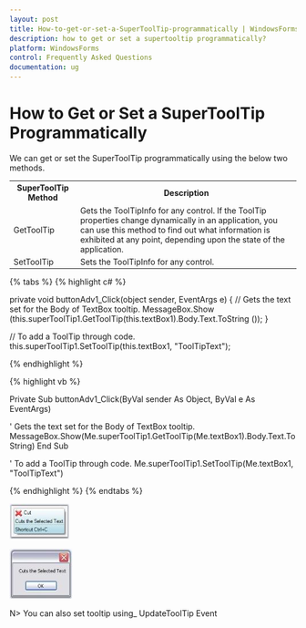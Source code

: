 ```yaml
---
layout: post
title: How-to-get-or-set-a-SuperToolTip-programmatically | WindowsForms | Syncfusion
description: how to get or set a supertooltip programmatically?
platform: WindowsForms
control: Frequently Asked Questions
documentation: ug
---
```


# How to Get or Set a SuperToolTip Programmatically

We can get or set the SuperToolTip programmatically using the below two methods.


<table>
<tr>
<th>
SuperToolTip Method</th><th>
Description</th></tr>
<tr>
<td>
GetToolTip</td><td>
Gets the ToolTipInfo for any control. If the ToolTip properties change dynamically in an application, you can use this method to find out what information is exhibited at any point, depending upon the state of the application. </td></tr>
<tr>
<td>
SetToolTip</td><td>
Sets the ToolTipInfo for any control.</td></tr>
</table>

{% tabs %}
{% highlight c# %}

private void buttonAdv1_Click(object sender, EventArgs e) 
{ 
// Gets the text set for the Body of TextBox tooltip. 
    MessageBox.Show (this.superToolTip1.GetToolTip(this.textBox1).Body.Text.ToString ()); 
}  

// To add a ToolTip through code. 
this.superToolTip1.SetToolTip(this.textBox1, "ToolTipText"); 

{% endhighlight  %}

{% highlight vb %}

Private Sub buttonAdv1_Click(ByVal sender As Object, ByVal e As EventArgs) 

' Gets the text set for the Body of TextBox tooltip. 
MessageBox.Show(Me.superToolTip1.GetToolTip(Me.textBox1).Body.Text.ToString) 
End Sub  

' To add a ToolTip through code. 
Me.superToolTip1.SetToolTip(Me.textBox1, "ToolTipText")

{% endhighlight  %}
{% endtabs %}

![](How-to-get-or-set-a-SuperToolTip-programmatically_images/How-to-get-or-set-a-SuperToolTip-programmatically_img1.jpeg)

![](How-to-get-or-set-a-SuperToolTip-programmatically_images/How-to-get-or-set-a-SuperToolTip-programmatically_img2.jpeg)

N> You can also set tooltip using_ UpdateToolTip Event
